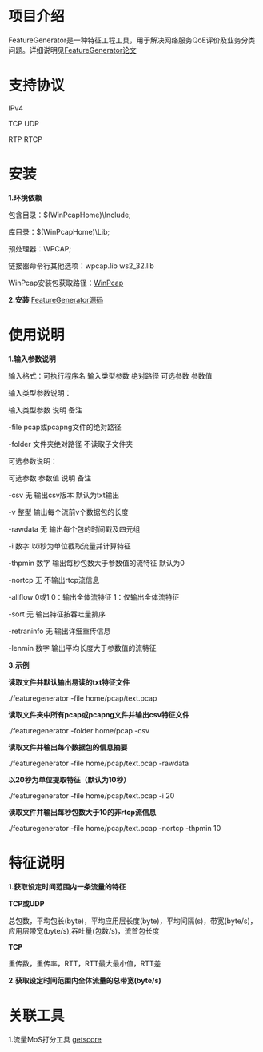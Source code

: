 # 项目介绍

FeatureGenerator是一种特征工程工具，用于解决网络服务QoE评价及业务分类问题。详细说明见[FeatureGenerator论文](https://szl187.github.io/FeatureGenerator/doc/FeatureGenerator.pdf)
# 支持协议

IPv4

TCP UDP

RTP RTCP
# 安装

**1.环境依赖**

包含目录：$(WinPcapHome)\Include;

库目录：$(WinPcapHome)\Lib;

预处理器：WPCAP;

链接器命令行其他选项：wpcap.lib ws2_32.lib

WinPcap安装包获取路径：[WinPcap](https://www.winpcap.org/install/default.htm)

**2.安装**
[FeatureGenerator源码](https://github.com/szl187/FeatureGenerator)

# 使用说明

**1.输入参数说明**

输入格式：可执行程序名 输入类型参数 绝对路径 可选参数 参数值 
     
输入类型参数说明：

输入类型参数           说明                   备注 

  -file     pcap或pcapng文件的绝对路径  

   -folder         文件夹绝对路径         不读取子文件夹 

可选参数说明：

 可选参数   参数值           说明                      备注 

 -csv        无          输出csv版本              默认为txt输出 

 -v         整型   输出每个流前v个数据包的长度 

 -rawdata    无    输出每个包的时间戳及四元组 

 -i         数字   以i秒为单位截取流量并计算特征 

 -thpmin    数字   输出每秒包数大于参数值的流特征      默认为0 

 -nortcp     无        不输出rtcp流信息 
 
 -allflow   0或1  0：输出全体流特征 1：仅输出全体流特征
 
 -sort       无       输出特征按吞吐量排序
 
 -retraninfo 无       输出详细重传信息
 
 -lenmin    数字   输出平均长度大于参数值的流特征
	
**3.示例**

**读取文件并默认输出易读的txt特征文件**

./featuregenerator -file home/pcap/text.pcap

**读取文件夹中所有pcap或pcapng文件并输出csv特征文件**

./featuregenerator -folder home/pcap -csv

**读取文件并输出每个数据包的信息摘要**

./featuregenerator -file home/pcap/text.pcap -rawdata

**以20秒为单位提取特征（默认为10秒）**

./featuregenerator -file home/pcap/text.pcap -i 20

**读取文件并输出每秒包数大于10的非rtcp流信息**

./featuregenerator -file home/pcap/text.pcap -nortcp -thpmin 10


# 特征说明

**1.获取设定时间范围内一条流量的特征**

**TCP或UDP**

总包数，平均包长(byte)，平均应用层长度(byte)，平均间隔(s)，带宽(byte/s)，应用层带宽(byte/s),吞吐量(包数/s)，流首包长度

**TCP**

重传数，重传率，RTT，RTT最大最小值，RTT差

**2.获取设定时间范围内全体流量的总带宽(byte/s)**





# 关联工具
1.流量MoS打分工具 [getscore](https://github.com/szl187/FeatureGenerator/blob/main/doc/getScore.md)
